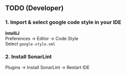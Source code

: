 
## TODO (Developer)
### 1. Import & select google code style in your IDE
**IntelliJ** <br/>
Preferences -> Editor -> Code Style <br>
Select `google-style.xml`
### 2. Install SonarLint
Plugins -> Install SonarLint -> Restart IDE
